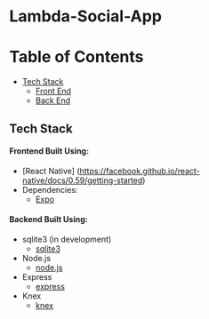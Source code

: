 # Lambda-Social-App


# Table of Contents
- [Tech Stack](#tech-stack)
    - [Front End](#frontend-built-using)
    - [Back End](#backend-built-using)

## Tech Stack

#### Frontend Built Using:

- [React Native] (https://facebook.github.io/react-native/docs/0.59/getting-started)
- Dependencies:
    - [Expo](https://docs.expo.io/versions/latest/)



#### Backend Built Using:

- sqlite3 (in development)
    - [sqlite3](https://www.npmjs.com/package/sqlite3)
- Node.js
    - [node.js](https://nodejs.org/en/)
- Express
    - [express](https://expressjs.com/en/starter/installing.html)
- Knex
    - [knex](https://github.com/tgriesser/knex)




